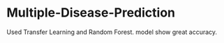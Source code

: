 # Multiple-Disease-Prediction
Used Transfer Learning and Random Forest.
 model show great accuracy.

